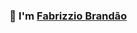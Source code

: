 ### 👋 I'm [Fabrizzio Brandão][website]

<!-- Links -->
[website]: https://www.linkedin.com/in/fabrizziobrandao/
